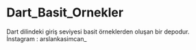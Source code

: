 # Dart_Basit_Ornekler

Dart dilindeki giriş seviyesi basit örneklerden oluşan bir depodur. <br>
<h>İnstagram : arslankasimcan_
